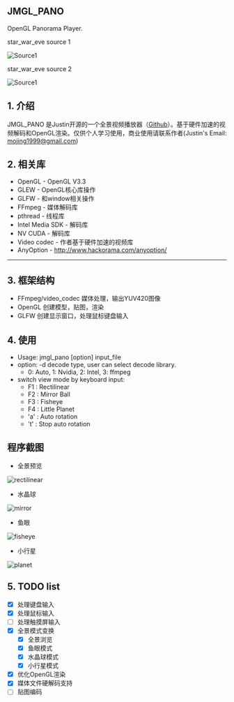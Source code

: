 
## JMGL_PANO
OpenGL Panorama Player.

star_war_eve source 1

![Source1](http://mojing1999.github.io/media/pano_source1.jpg)


star_war_eve source 2

![Source1](http://mojing1999.github.io/media/pano_source2.jpg)

## 1. 介绍
JMGL_PANO 是Justin开源的一个全景视频播放器（[Github](https://github.com/mojing1999/jmgl_pano)）。基于硬件加速的视频解码和OpenGL渲染。仅供个人学习使用，商业使用请联系作者(Justin's Email: mojing1999@gmail.com)

## 2. 相关库

- OpenGL - OpenGL V3.3
- GLEW - OpenGL核心库操作
- GLFW - 和window相关操作
- FFmpeg - 媒体解码库
- pthread - 线程库
- Intel Media SDK - 解码库
- NV CUDA - 解码库
- Video codec - 作者基于硬件加速的视频库
- AnyOption	- http://www.hackorama.com/anyoption/

---

## 3. 框架结构
 - FFmpeg/video_codec 媒体处理，输出YUV420图像
 - OpenGL 创建模型，贴图，渲染
 - GLFW 创建显示窗口，处理鼠标键盘输入


## 4. 使用
 - Usage: jmgl_pano [option] input_file
 - option: -d decode type, user can select decode library.
    - 0: Auto, 1: Nvidia, 2: Intel, 3: ffmpeg
 - switch view mode by keyboard input:
    - F1 : Rectilinear
    - F2 : Mirror Ball
    - F3 : Fisheye
    - F4 : Little Planet
    - 'a' : Auto rotation
    - 't' : Stop auto rotation
    


## 程序截图
- 全景预览

![rectilinear](http://mojing1999.github.io/media/pano_rectilinear.jpg)

- 水晶球

![mirror](http://mojing1999.github.io/media/pano_mirror_ball.jpg)

- 鱼眼

![fisheye](http://mojing1999.github.io/media/pano_fisheye.jpg)

- 小行星

![planet](http://mojing1999.github.io/media/pano_little_planet.jpg)






## 5. TODO list
- [x] 处理键盘输入
- [x] 处理鼠标输入
- [ ] 处理触摸屏输入
- [x] 全景模式变换
    - [x] 全景浏览
    - [x] 鱼眼模式
    - [x] 水晶球模式
    - [x] 小行星模式
- [x] 优化OpenGL渲染
- [x] 媒体文件硬解码支持
- [ ] 贴图编码
